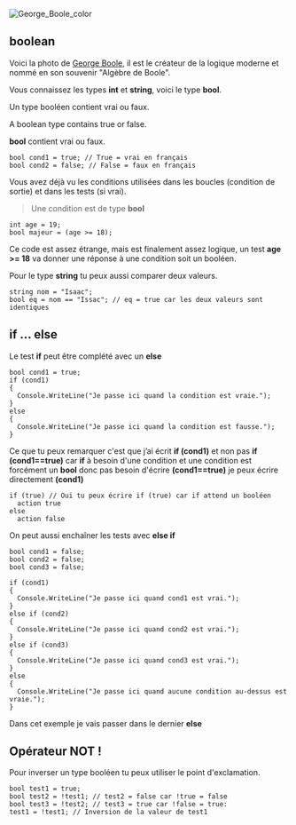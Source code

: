 ![George_Boole_color](https://user-images.githubusercontent.com/802089/180206933-cf7937ea-0369-4442-85c3-80bf18657c25.jpg)

## boolean

Voici la photo de [George Boole](https://fr.wikipedia.org/wiki/George_Boole), il est le créateur de la logique moderne et nommé en son souvenir "Algèbre de Boole".

Vous connaissez les types **int** et **string**, voici le type **bool**.

Un type booléen contient vrai ou faux.

A boolean type contains true or false.

**bool** contient vrai ou faux.

```
bool cond1 = true; // True = vrai en français
bool cond2 = false; // False = faux en français
```

Vous avez déjà vu les conditions utilisées dans les boucles (condition de sortie) et dans les tests (si vrai).

> Une condition est de type **bool**

```
int age = 19;
bool majeur = (age >= 18);
```

Ce code est assez étrange, mais est finalement assez logique, un test **age >= 18** va donner une réponse à une condition soit un booléen.

Pour le type **string** tu peux aussi comparer deux valeurs.

```
string nom = "Isaac";
bool eq = nom == "Issac"; // eq = true car les deux valeurs sont identiques
```

## if ... else

Le test **if** peut être complété avec un **else**

```
bool cond1 = true;
if (cond1)
{
  Console.WriteLine("Je passe ici quand la condition est vraie.");
}
else
{
  Console.WriteLine("Je passe ici quand la condition est fausse.");
}
```

Ce que tu peux remarquer c'est que j’ai écrit **if (cond1)** et non pas **if (cond1==true)** car **if** à besoin d'une condition et une condition est forcément un **bool** donc pas besoin d'écrire **(cond1==true)** je peux écrire directement **(cond1)**

```
if (true) // Oui tu peux écrire if (true) car if attend un booléen
  action true
else
  action false
```


On peut aussi enchaîner les tests avec **else if**

```
bool cond1 = false;
bool cond2 = false;
bool cond3 = false;

if (cond1)
{
  Console.WriteLine("Je passe ici quand cond1 est vrai.");
}
else if (cond2)
{
  Console.WriteLine("Je passe ici quand cond2 est vrai.");
}
else if (cond3)
{
  Console.WriteLine("Je passe ici quand cond3 est vrai.");
}
else
{
  Console.WriteLine("Je passe ici quand aucune condition au-dessus est vraie.");
}
```

Dans cet exemple je vais passer dans le dernier **else**

## Opérateur NOT !

Pour inverser un type booléen tu peux utiliser le point d'exclamation.

```
bool test1 = true;
bool test2 = !test1; // test2 = false car !true = false
bool test3 = !test2; // test3 = true car !false = true:
test1 = !test1; // Inversion de la valeur de test1
```
